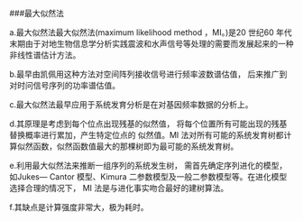 ###最大似然法

a.最大似然法最大似然法(maximum likelihood method ，MI。)是20 世纪60 年代末期由于对地生物信息学分析实践震波和水声信号等处理的需要而发展起来的一种非线性谱估计方法。

b.最早由凯佩用这种方法对空间阵列接收信号进行频率波数谱估值， 后来推广到对时问信号序列的功率谱估值。

c.最大似然法最早应用于系统发育分析是在对基因频率数据的分析上。

d.其原理是考虑到每个位点出现残基的似然值， 将每个位置所有可能出现的残基替换概率进行累加，产生特定位点的
似然值。MI 法对所有可能的系统发育树都计算似然函数，似然函数值最大的那棵树即为最可能的系统发育树。

e.利用最大似然法来推断一组序列的系统发生树， 需首先确定序列进化的模型，如Jukes— Cantor 模型、Kimura 二参数模型及一般二参数模型等。在进化模型选择合理的情况下， MI 法是与进化事实吻合最好的建树算法。

f.其缺点是计算强度非常大，极为耗时。
